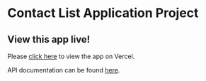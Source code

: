 # Contact List Application Project

## View this app live!

Please [click here](https://jay-labs-contact-list-app-using-react-and-context-sjj3.vercel.app/) to view the app on Vercel.

API documentation can be found [here](https://playground.4geeks.com/contact/docs#/).